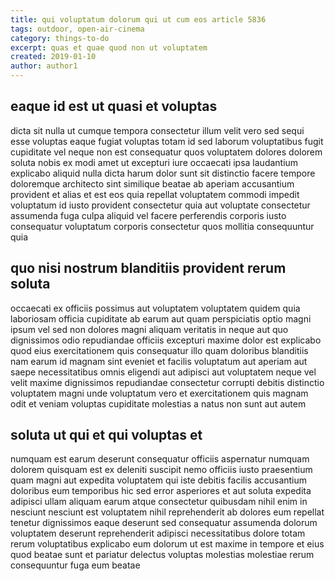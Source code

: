 ```yaml
---
title: qui voluptatum dolorum qui ut cum eos article 5836
tags: outdoor, open-air-cinema
category: things-to-do
excerpt: quas et quae quod non ut voluptatem
created: 2019-01-10
author: author1
---
```


## eaque id est ut quasi et voluptas

dicta sit nulla ut cumque tempora consectetur illum velit vero sed sequi esse voluptas eaque fugiat voluptas totam id sed laborum voluptatibus fugit cupiditate vel neque non est consequatur quos voluptatem dolores dolorem soluta nobis ex modi amet ut excepturi iure occaecati ipsa laudantium explicabo aliquid nulla dicta harum dolor sunt sit distinctio facere tempore doloremque architecto sint similique beatae ab aperiam accusantium provident et alias et est eos quia repellat voluptatem commodi impedit voluptatum id iusto provident consectetur quia aut voluptate consectetur assumenda fuga culpa aliquid vel facere perferendis corporis iusto consequatur voluptatum corporis consectetur quos mollitia consequuntur quia

## quo nisi nostrum blanditiis provident rerum soluta

occaecati ex officiis possimus aut voluptatem voluptatem quidem quia laboriosam officia cupiditate ab earum aut quam perspiciatis optio magni ipsum vel sed non dolores magni aliquam veritatis in neque aut quo dignissimos odio repudiandae officiis excepturi maxime dolor est explicabo quod eius exercitationem quis consequatur illo quam doloribus blanditiis nam earum id magnam sint eveniet et facilis voluptatum aut aperiam aut saepe necessitatibus omnis eligendi aut adipisci aut voluptatem neque vel velit maxime dignissimos repudiandae consectetur corrupti debitis distinctio voluptatem magni unde voluptatum vero et exercitationem quis magnam odit et veniam voluptas cupiditate molestias a natus non sunt aut autem

## soluta ut qui et qui voluptas et

numquam est earum deserunt consequatur officiis aspernatur numquam dolorem quisquam est ex deleniti suscipit nemo officiis iusto praesentium quam magni aut expedita voluptatem qui iste debitis facilis accusantium doloribus eum temporibus hic sed error asperiores et aut soluta expedita adipisci ullam aliquam earum atque consectetur quibusdam nihil enim in nesciunt nesciunt est voluptatem nihil reprehenderit ab dolores eum repellat tenetur dignissimos eaque deserunt sed consequatur assumenda dolorum voluptatem deserunt reprehenderit adipisci necessitatibus dolore totam rerum voluptatibus explicabo eum dolorum ut est maxime in tempore et eius quod beatae sunt et pariatur delectus voluptas molestias molestiae rerum consequuntur fuga eum beatae
